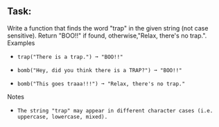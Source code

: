 ## Task:
Write a function that finds the word "trap" in the given string (not case sensitive). Return "BOO!!" if found, otherwise,"Relax, there's no trap.".
Examples
*     trap("There is a trap.") ➞ "BOO!!"
*     bomb("Hey, did you think there is a TRAP?") ➞ "BOO!!"
*     bomb("This goes traaa!!!") ➞ "Relax, there's no trap."
Notes
*     The string "trap" may appear in different character cases (i.e. uppercase, lowercase, mixed).